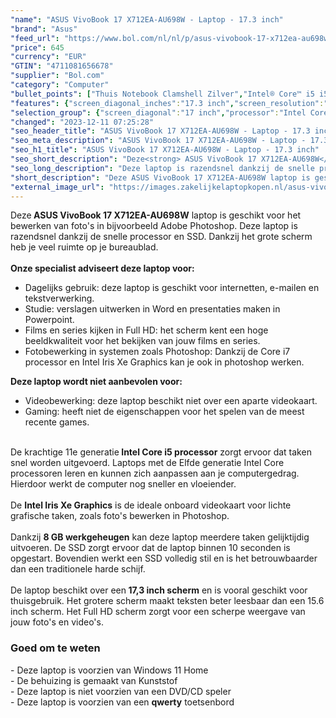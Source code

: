 ```yaml
---
"name": "ASUS VivoBook 17 X712EA-AU698W - Laptop - 17.3 inch"
"brand": "Asus"
"feed_url": "https://www.bol.com/nl/nl/p/asus-vivobook-17-x712ea-au698w-laptop-17-3-inch/9300000071763085"
"price": 645
"currency": "EUR"
"GTIN": "4711081656678"
"supplier": "Bol.com"
"category": "Computer"
"bullet_points": ["Thuis Notebook Clamshell Zilver","Intel® Core™ i5 i5-1135G7","43,9 cm (17.3\") Full HD 1920 x 1080 Pixels IPS LED backlight 16:9","8 GB DDR4-SDRAM 1 x 4 GB","512 GB SSD","Intel Iris Xe Graphics","Wi-Fi 5 (802.11ac) Bluetooth 4.2","Lithium-Ion (Li-Ion) 48 Wh 65 W","Windows 11 Home 64-bit"]
"features": {"screen_diagonal_inches":"17.3 inch","screen_resolution":"1920 x 1080 Pixels","processor_family":"Intel® Core™ i5","memory_size":"8 GB","memory_type":"DDR4-SDRAM","total_storage_space":"512 GB","operating_system":"Windows 11 Home","battery_capacity":"48 Wh","width":"406 mm","depth":"256 mm","height":"21,4 mm","weight":"2,3 kg","graphics_card":"Intel Iris Xe Graphics"}
"selection_group": {"screen_diagonal":"17 inch","processor":"Intel Core i5","changed_price_past_3_days":false,"product_family":"VivoBook"}
"changed": "2023-12-11 07:25:28"
"seo_header_title": "ASUS VivoBook 17 X712EA-AU698W - Laptop - 17.3 inch"
"seo_meta_description": "ASUS VivoBook 17 X712EA-AU698W - Laptop - 17.3 inch"
"seo_h1_title": "ASUS VivoBook 17 X712EA-AU698W - Laptop - 17.3 inch"
"seo_short_description": "Deze<strong> ASUS VivoBook 17 X712EA-AU698W</strong> laptop is geschikt voor het bewerken van foto's in bijvoorbeeld Adobe Photoshop."
"seo_long_description": "Deze laptop is razendsnel dankzij de snelle processor en SSD. Dankzij het grote scherm heb je veel ruimte op je bureaublad. <br /><br /><strong>Onze specialist adviseert deze laptop voor:</strong><br />\n<ul>\n<li>Dagelijks gebruik: deze laptop is geschikt voor internetten, e-mailen en tekstverwerking. </li>\n<li>Studie: verslagen uitwerken in Word en presentaties maken in Powerpoint. </li>\n<li>Films en series kijken in Full HD: het scherm kent een hoge beeldkwaliteit voor het bekijken van jouw films en series. </li>\n<li>Fotobewerking in systemen zoals Photoshop: Dankzij de Core i7 processor en Intel Iris Xe Graphics kan je ook in photoshop werken. </li>\n</ul>\n<strong>Deze laptop wordt niet aanbevolen voor:</strong><br />\n<ul>\n<li>Videobewerking: deze laptop beschikt niet over een aparte videokaart. </li>\n<li>Gaming: heeft niet de eigenschappen voor het spelen van de meest recente games. </li>\n</ul>\n<br />De krachtige 11e generatie<strong> Intel Core i5 processor</strong> zorgt ervoor dat taken snel worden uitgevoerd. Laptops met de Elfde generatie Intel Core processoren leren en kunnen zich aanpassen aan je computergedrag. Hierdoor werkt de computer nog sneller en vloeiender. <br /><br />De <strong>Intel Iris Xe Graphics</strong> is de ideale onboard videokaart voor lichte grafische taken, zoals foto's bewerken in Photoshop. <br /><br />Dankzij <strong>8 GB werkgeheugen</strong> kan deze laptop meerdere taken gelijktijdig uitvoeren. De SSD zorgt ervoor dat de laptop binnen 10 seconden is opgestart. Bovendien werkt een SSD volledig stil en is het betrouwbaarder dan een traditionele harde schijf. <br /><br />De laptop beschikt over een<strong> 17,3 inch scherm</strong> en is vooral geschikt voor thuisgebruik. Het grotere scherm maakt teksten beter leesbaar dan een 15. 6 inch scherm. Het Full HD scherm zorgt voor een scherpe weergave van jouw foto's en video's. \n<h3>Goed om te weten</h3>\n- Deze laptop is voorzien van Windows 11 Home <br />- De behuizing is gemaakt van Kunststof<br />- Deze laptop is niet voorzien van een DVD/CD speler<br />- Deze laptop is voorzien van een <strong>qwerty</strong> toetsenbord"
"short_description": "Deze ASUS VivoBook 17 X712EA-AU698W laptop is geschikt voor het bewerken van foto's in bijvoorbeeld Adobe Photoshop. Deze laptop is razendsnel dankzij de snelle processor en SSD. Dankzij het grote scherm heb je veel ruimte op je bureaublad. Onze specialist adviseert deze laptop voor: Dagelijks gebruik: deze laptop is geschikt voor internetten, e-mailen en tekstverwerking. Studie: verslagen uitwerken in Word en presentaties maken in Powerpoint. Films en series kijken in Full HD: het scherm kent een hoge beeldkwaliteit voor het bekijken van jouw films en series. Fotobewerking in systemen zoals Photoshop: Dankzij de Core i7 processor en Intel Iris Xe Graphics kan je ook in photoshop werken. Deze laptop wordt niet aanbevolen voor: Videobewerking: deze laptop beschikt niet over een aparte videokaart. Gaming: heeft niet de eigenschappen voor het spelen van de meest recente games. De krachtige 11e generatie Intel Core i5 processor zorgt ervoor dat taken snel worden uitgevoerd. Laptops met de Elfde generatie Intel Core processoren leren en kunnen zich aanpassen aan je computergedrag. Hierdoor werkt de computer nog sneller en vloeiender. De Intel Iris Xe Graphics is de ideale onboard videokaart voor lichte grafische taken, zoals foto's bewerken in Photoshop. Dankzij 8 GB werkgeheugen kan deze laptop meerdere taken gelijktijdig uitvoeren. De SSD zorgt ervoor dat de laptop binnen 10 seconden is opgestart. Bovendien werkt een SSD volledig stil en is het betrouwbaarder dan een traditionele harde schijf. De laptop beschikt over een 17,3 inch scherm en is vooral geschikt voor thuisgebruik. Het grotere scherm maakt teksten beter leesbaar dan een 15.6 inch scherm. Het Full HD scherm zorgt voor een scherpe weergave van jouw foto's en video's. Goed om te weten - Deze laptop is voorzien van Windows 11 Home - De behuizing is gemaakt van Kunststof - Deze laptop is niet voorzien van een DVD/CD speler - Deze laptop is voorzien van een qwerty toetsenbord"
"external_image_url": "https://images.zakelijkelaptopkopen.nl/asus-vivobook-17-x712ea-au698w-laptop-17-3-inch.webp"
---
```


Deze<strong> ASUS VivoBook 17 X712EA-AU698W</strong> laptop is geschikt voor het bewerken van foto's in bijvoorbeeld Adobe Photoshop. Deze laptop is razendsnel dankzij de snelle processor en SSD. Dankzij het grote scherm heb je veel ruimte op je bureaublad. <br /><br /><strong>Onze specialist adviseert deze laptop voor:</strong><br />
<ul>
<li>Dagelijks gebruik: deze laptop is geschikt voor internetten, e-mailen en tekstverwerking.</li>
<li>Studie: verslagen uitwerken in Word en presentaties maken in Powerpoint.</li>
<li>Films en series kijken in Full HD: het scherm kent een hoge beeldkwaliteit voor het bekijken van jouw films en series.</li>
<li>Fotobewerking in systemen zoals Photoshop: Dankzij de Core i7 processor en Intel Iris Xe Graphics kan je ook in photoshop werken.</li>
</ul>
<strong>Deze laptop wordt niet aanbevolen voor:</strong><br />
<ul>
<li>Videobewerking: deze laptop beschikt niet over een aparte videokaart.</li>
<li>Gaming: heeft niet de eigenschappen voor het spelen van de meest recente games.</li>
</ul>
<br />De krachtige 11e generatie<strong> Intel Core i5 processor</strong> zorgt ervoor dat taken snel worden uitgevoerd. Laptops met de Elfde generatie Intel Core processoren leren en kunnen zich aanpassen aan je computergedrag. Hierdoor werkt de computer nog sneller en vloeiender. <br /><br />De <strong>Intel Iris Xe Graphics</strong> is de ideale onboard videokaart voor lichte grafische taken, zoals foto's bewerken in Photoshop. <br /><br />Dankzij <strong>8 GB werkgeheugen</strong> kan deze laptop meerdere taken gelijktijdig uitvoeren. De SSD zorgt ervoor dat de laptop binnen 10 seconden is opgestart. Bovendien werkt een SSD volledig stil en is het betrouwbaarder dan een traditionele harde schijf. <br /><br />De laptop beschikt over een<strong> 17,3 inch scherm</strong> en is vooral geschikt voor thuisgebruik. Het grotere scherm maakt teksten beter leesbaar dan een 15.6 inch scherm. Het Full HD scherm zorgt voor een scherpe weergave van jouw foto's en video's.
<h3>Goed om te weten</h3>
- Deze laptop is voorzien van Windows 11 Home <br />- De behuizing is gemaakt van Kunststof<br />- Deze laptop is niet voorzien van een DVD/CD speler<br />- Deze laptop is voorzien van een <strong>qwerty</strong> toetsenbord